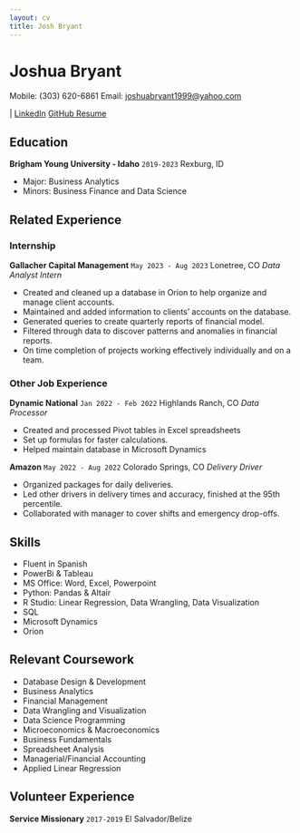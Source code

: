 ```yaml
---
layout: cv
title: Josh Bryant
---
```

# Joshua Bryant
Mobile: (303) 620-6861
Email: joshuabryant1999@yahoo.com

<div id="webaddress">
| <a href="https://www.linkedin.com/in/josh-bryant-49088b145/">LinkedIn</a>
  <a href="[[https://www.linkedin.com/in/josh-bryant-49088b145/](https://github.com/JDBryant1/Bryant-Resume/edit/master/docs/index.md)](https://github.com/JDBryant1/Bryant-Resume/blob/0745e61d87e14f3e0b0fcf20fc8e7ab31cc9cce1/docs/index.md)">GitHub Resume</a>
</div>

<!-- https://www.monique.tech/the-art-of-markdown -->

## Education


__Brigham Young University - Idaho__ `2019-2023`        Rexburg, ID

- Major: Business Analytics
- Minors: Business Finance and Data Science

## Related Experience

### Internship


__Gallacher Capital Management__ `May 2023 - Aug 2023` Lonetree, CO
_Data Analyst Intern_
- Created and cleaned up a database in Orion to help organize and manage client accounts.
- Maintained and added information to clients’ accounts on the database.
- Generated queries to create quarterly reports of financial model.
- Filtered through data to discover patterns and anomalies in financial reports.
- On time completion of projects working effectively individually and on a team.

### Other Job Experience


__Dynamic National__ `Jan 2022 - Feb 2022` Highlands Ranch, CO
_Data Processor_
- Created and processed Pivot tables in Excel spreadsheets
- Set up formulas for faster calculations.
- Helped maintain database in Microsoft Dynamics


__Amazon__ `May 2022 - Aug 2022` Colorado Springs, CO
_Delivery Driver_
- Organized packages for daily deliveries.
- Led other drivers in delivery times and accuracy, finished at the 95th percentile.
- Collaborated with manager to cover shifts and emergency drop-offs.

## Skills
- Fluent in Spanish
- PowerBi & Tableau
- MS Office: Word, Excel, Powerpoint
- Python: Pandas & Altair
- R Studio: Linear Regression, Data Wrangling, Data Visualization
- SQL
- Microsoft Dynamics
- Orion

## Relevant Coursework

- Database Design & Development
- Business Analytics
- Financial Management
- Data Wrangling and Visualization
- Data Science Programming
- Microeconomics & Macroeconomics
- Business Fundamentals
- Spreadsheet Analysis
- Managerial/Financial Accounting
- Applied Linear Regression

## Volunteer Experience
__Service Missionary__ `2017-2019` El Salvador/Belize



<!-- ### Footer

Last updated: May 2013 -->


